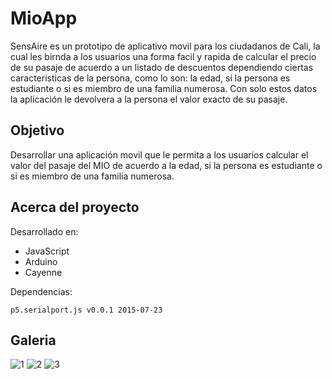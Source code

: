 # MioApp

SensAire es un prototipo de aplicativo movil para los ciudadanos de Cali, la cual les birnda a los usuarios una forma facil y rapida de calcular el precio de su pasaje de acuerdo a un listado de descuentos dependiendo ciertas caracteristicas de la persona, como lo son: la edad, si la persona es estudiante o si es miembro de una familia numerosa. Con solo estos datos la aplicación le devolvera a la persona el valor exacto de su pasaje.

## Objetivo
Desarrollar una aplicación movil que le permita a los usuarios calcular el valor del pasaje del MIO de acuerdo a la edad, si la persona es estudiante o si es miembro de una familia numerosa.

## Acerca del proyecto
Desarrollado en: 
  - JavaScript
  - Arduino
  - Cayenne

Dependencias:

    p5.serialport.js v0.0.1 2015-07-23
    
## Galeria

![1](https://user-images.githubusercontent.com/42383412/110894347-b4e4e500-82c5-11eb-91a0-e484d642b093.JPG)
![2](https://user-images.githubusercontent.com/42383412/110894410-d940c180-82c5-11eb-9b08-d78d67554ca4.JPG)
![3](https://user-images.githubusercontent.com/42383412/110894576-19a03f80-82c6-11eb-9671-f1f4d63d3d99.JPG)

